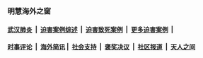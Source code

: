 
### 明慧海外之窗

####  [武汉肺炎](indexes/365.md?t=06081601) &nbsp;|&nbsp;  [迫害案例综述](indexes/328.md?t=06081601) &nbsp;|&nbsp; [迫害致死案例](indexes/277.md?t=06081601)  &nbsp;|&nbsp; [更多迫害案例](indexes/81.md?t=06081601)  &nbsp;|&nbsp; 
####  [时事评论](indexes/19.md?t=06081601) &nbsp;|&nbsp; [海外简讯](indexes/245.md?t=06081601)&nbsp;|&nbsp;  [社会支持](indexes/140.md?t=06081601) &nbsp;|&nbsp; [褒奖决议](indexes/282.md?t=06081601) &nbsp;|&nbsp; [社区报道](indexes/91.md?t=06081601)  &nbsp;|&nbsp; [天人之间](indexes/78.md?t=06081601) 

